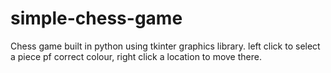 # simple-chess-game
Chess game built in python using tkinter graphics library. left click to select a piece pf correct colour, right click a location to move there.
